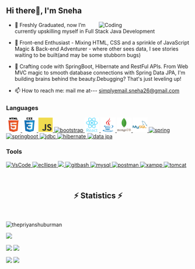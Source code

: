 ## Hi there👋, I'm Sneha

<!--
**SnehaSarkar321/SnehaSarkar321** is a ✨ _special_ ✨ repository because its `README.md` (this file) appears on your GitHub profile.

Here are some ideas to get you started: -->

<img align="right" alt="Coding" width="250" src="https://cdn.dribbble.com/users/4055494/screenshots/15215756/media/d2b66c4ca0192aa26d103448b3d1518b.gif">

- 🔭 Freshly Graduated, now I’m currently upskilling myself in Full Stack Java Development
  
- 💬 Front-end Enthusiast - Mixing HTML, CSS and a sprinkle of JavaScript Magic & Back-end Adventurer - where other sees data, I see stories waiting to be built(and may be some stubborn bugs)

- 🌱 Crafting code with SpringBoot, Hibernate and RestFul APIs. From Web MVC magic to smooth database connections with Spring Data JPA, I'm building brains behind the beauty.Debugging? That's just leveling up!
  
- 📫 How to reach me: mail me at--- simplyemail.sneha26@gmail.com

<h3 align="left">Languages </h3>
<p align="left"> 
<a href="https://www.w3.org/html/" target="_blank" rel="noreferrer"> <img src="https://raw.githubusercontent.com/devicons/devicon/master/icons/html5/html5-original-wordmark.svg" alt="html5" width="40" height="40"/> </a>
  <a href="https://www.w3schools.com/css/" target="_blank" rel="noreferrer"> <img src="https://raw.githubusercontent.com/devicons/devicon/master/icons/css3/css3-original-wordmark.svg" alt="css3" width="40" height="40"/> </a>
  <a href="https://developer.mozilla.org/en-US/docs/Web/JavaScript" target="_blank" rel="noreferrer"> <img src="https://raw.githubusercontent.com/devicons/devicon/master/icons/javascript/javascript-original.svg" alt="javascript" width="40" height="40"/> </a> 
  <a href="https://getbootstrap.com" target="_blank" rel="noreferrer"> <img src="https://icons-for-free.com/iff/png/256/bootstrap+plain+wordmark-1324760523734628183.png" alt="bootstrap" width="40" height="40"/> </a>
  <a href="https://reactjs.org/" target="_blank" rel="noreferrer"> <img src="https://raw.githubusercontent.com/devicons/devicon/master/icons/react/react-original-wordmark.svg" alt="react" width="40" height="40"/> </a>   
  <a href="https://www.java.com" target="_blank" rel="noreferrer"> <img src="https://raw.githubusercontent.com/devicons/devicon/master/icons/java/java-original.svg" alt="java" width="40" height="40"/> </a> 
  <a href="https://www.mongodb.com/" target="_blank" rel="noreferrer"> <img src="https://raw.githubusercontent.com/devicons/devicon/master/icons/mongodb/mongodb-original-wordmark.svg" alt="mongodb" width="40" height="40"/> </a> <a href="https://www.mysql.com/" target="_blank" rel="noreferrer"> <img src="https://raw.githubusercontent.com/devicons/devicon/master/icons/mysql/mysql-original-wordmark.svg" alt="mysql" width="40" height="40"/> </a> 
  <a href="https://spring.io/" target="_blank" rel="noreferrer"> <img src="https://www.vectorlogo.zone/logos/springio/springio-icon.svg" alt="spring" width="40" height="40"/> </a>
   <a href="https://springboot.io/" target="_blank" rel="noreferrer"> <img src="https://alex-bezverkhniy.github.io/images/spring-boot/spring-boot-logo.png" alt="springboot" width="80" height="40"/> </a>
  <a href="https://jdbc.io/" target="_blank" rel="noreferrer"> <img src="https://www.oracle.com/a/ocom/img/jdbc.svg" alt="jdbc" width="40" height="40"/> </a>
  <a href="https://spring.io/" target="_blank" rel="noreferrer"> <img src="https://upload.wikimedia.org/wikipedia/commons/thumb/2/22/Hibernate_logo_a.png/1200px-Hibernate_logo_a.png?20161215215523" alt="hibernate" width="80" height="40"/> </a>
  <a href="https://spring.io/" target="_blank" rel="noreferrer"> <img src="https://huongdanjava.com/wp-content/uploads/2022/02/spring-data.png" alt="data jpa" width="40" height="40"/> </a>
 </p>
<h3 align="left">Tools</h3>
  <p align="left">
    <a href="https://code.visualstudio.com/" target="_blank" rel="noreferrer"> <img src="https://upload.wikimedia.org/wikipedia/commons/thumb/9/9a/Visual_Studio_Code_1.35_icon.svg/768px-Visual_Studio_Code_1.35_icon.svg.png" alt="VsCode" width="40" height="40"/> </a>
    <a href="https://eclipseide.org/" target="_blank" rel="noreferrer"> <img src="https://icon.icepanel.io/Technology/svg/Eclipse-IDE.svg" alt="ecllipse" width="40" height="40"/> </a> 
    <a href="https://spring.io/tools" target="_blank" rel="noreferrer"> <img src="https://spring.io/img/projects/spring-tool.svg" height="40"/> </a> 
    <a href="" target="_blank" rel="noreferrer"> <img src="https://cdn.worldvectorlogo.com/logos/git-bash.svg" alt="gitbash" width="40" height="40"/> </a> 
    <a href="https://www.mysql.com/products/workbench/" target="_blank" rel="noreferrer"> <img src="https://img.utdstc.com/icon/f6f/11c/f6f11c75fda63dd454fa5db9610a77cfd6752be4db11010f2e4252551a4abccd:100" alt="mysql" width="40" height="40"/> </a> 
    <a href="https://postman.com" target="_blank" rel="noreferrer"> <img src="https://www.vectorlogo.zone/logos/getpostman/getpostman-icon.svg" alt="postman" width="40" height="40"/> </a> 
    <a href="https://www.apachefriends.org/" target="_blank" rel="noreferrer"> <img src="https://cdn.worldvectorlogo.com/logos/xampp.svg" alt="xampp" width="40" height="40"/> </a>
    <a href="https://tomcat.apache.org/" target="_blank" rel="noreferrer"> <img src="https://upload.wikimedia.org/wikipedia/commons/thumb/f/fe/Apache_Tomcat_logo.svg/893px-Apache_Tomcat_logo.svg.png?20230726204155" alt="tomcat" width="40" height="40"/> </a>
    
</p>
<br/>
  <h2 align="center">⚡ Statistics ⚡</h2>
<br>
<p><img align="center" src="https://github-readme-streak-stats.herokuapp.com/?user=snehasarkar321&show_icons=true&theme=react&rank_icon=github&border_radius=10" alt="thepriyanshuburman" /></p>

![](http://github-profile-summary-cards.vercel.app/api/cards/profile-details?username=SnehaSarkar321&theme=react&rank_icon=github&border_radius=10)

![](http://github-profile-summary-cards.vercel.app/api/cards/repos-per-language?username=SnehaSarkar321&theme=react&rank_icon=github&border_radius=10)
![](http://github-profile-summary-cards.vercel.app/api/cards/most-commit-language?username=SnehaSarkar321&theme=react&rank_icon=github&border_radius=10)

![](http://github-profile-summary-cards.vercel.app/api/cards/productive-time?username=SnehaSarkar321&theme=react&utcOffset=8)
![](http://github-profile-summary-cards.vercel.app/api/cards/stats?username=SnehaSarkar321&theme=react&rank_icon=github&border_radius=10)

